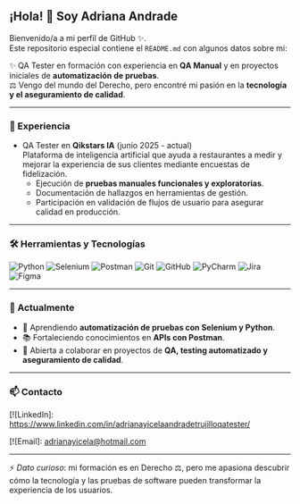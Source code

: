 ## ¡Hola! 👋 Soy Adriana Andrade  

Bienvenido/a a mi perfil de GitHub ✨.  
Este repositorio especial contiene el `README.md` con algunos datos sobre mí:

✨ QA Tester en formación con experiencia en **QA Manual** y en proyectos iniciales de **automatización de pruebas**.  
⚖️ Vengo del mundo del Derecho, pero encontré mi pasión en la **tecnología y el aseguramiento de calidad**.  

---

### 💼 Experiencia  

- QA Tester en **Qikstars IA** (junio 2025 - actual)  
  Plataforma de inteligencia artificial que ayuda a restaurantes a medir y mejorar la experiencia de sus clientes mediante encuestas de fidelización.  
  - Ejecución de **pruebas manuales funcionales y exploratorias**.  
  - Documentación de hallazgos en herramientas de gestión.  
  - Participación en validación de flujos de usuario para asegurar calidad en producción.  

---

### 🛠️ Herramientas y Tecnologías  

![Python](https://img.shields.io/badge/Python-3776AB?style=for-the-badge&logo=python&logoColor=white)
![Selenium](https://img.shields.io/badge/Selenium-43B02A?style=for-the-badge&logo=selenium&logoColor=white)
![Postman](https://img.shields.io/badge/Postman-FF6C37?style=for-the-badge&logo=postman&logoColor=white)
![Git](https://img.shields.io/badge/Git-F05032?style=for-the-badge&logo=git&logoColor=white)
![GitHub](https://img.shields.io/badge/GitHub-181717?style=for-the-badge&logo=github&logoColor=white)
![PyCharm](https://img.shields.io/badge/PyCharm-000000?style=for-the-badge&logo=pycharm&logoColor=white)
![Jira](https://img.shields.io/badge/Jira-0052CC?style=for-the-badge&logo=jira&logoColor=white)
![Figma](https://img.shields.io/badge/Figma-F24E1E?style=for-the-badge&logo=figma&logoColor=white)

---

### 🚀 Actualmente  

- 🌱 Aprendiendo **automatización de pruebas con Selenium y Python**.  
- 📚 Fortaleciendo conocimientos en **APIs con Postman**.  
- 🤝 Abierta a colaborar en proyectos de **QA, testing automatizado y aseguramiento de calidad**.  

---

### 📫 Contacto  

[![LinkedIn]: https://www.linkedin.com/in/adrianayicelaandradetrujilloqatester/

[![Email]: adrianayicela@hotmail.com

---

⚡ *Dato curioso*: mi formación es en Derecho ⚖️, pero me apasiona descubrir cómo la tecnología y las pruebas de software pueden transformar la experiencia de los usuarios.  
